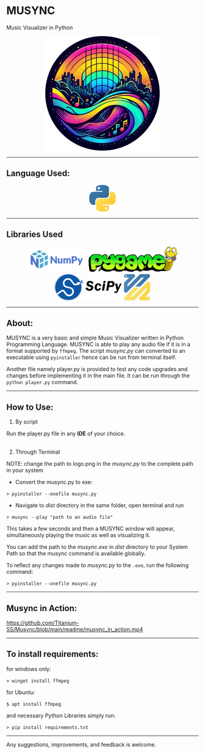 # MUSYNC
Music Visualizer in Python

<div align="center">
    <img src="readme/logo.png" height=300> 
</div>

<hr>

## Language Used: 
<div align="center">
<img src="readme/python.png" height=70>
</div>

<hr>

## Libraries Used

<div align="center">
    <img src="readme/Numpy.png" height=70> 
    <img src="readme/pygame.webp" height=70>
    <img src="readme/scipy.png" height=70>
    <img src="readme/ffmpeg-python.png" height=70>
</div>

<hr>

## About:
MUSYNC is a very basic and simple Music Visualizer written in Python Programming Language.
MUSYNC is able to play any audio file if it is in a format supported by `ffmpeg`. 
The script *musync.py* can converted to an executable using `pyinstaller` hence can be run from terminal itself.

Another file namely player.py is provided to test any code upgrades and changes before implementing it in the main file. It can be run through the `python player.py` command.

<hr>

## How to Use:
1. By script 

Run the player.py file in any **IDE** of your choice.
<br><br>

2. Through Terminal

NOTE: change the path to logo.png in the *musync.py* to the complete path in your system
- Convert the musync.py to exe:
```
> pyinstaller --onefile musync.py
```
- Navigate to *dist* directory in the same folder, open terminal and run 
```
> musync --play "path to an audio file"
```

This takes a few seconds and then a MUSYNC window will appear, simultaneously playing the music as well as visualizing it. 

You can add the path to the *musync.exe* in *dist* directory to your System Path so that the musync command is available globally. 

To reflect any changes made to *musync.py* to the `.exe`, run the following command:
```
> pyinstaller --onefile musync.py
```

<hr>

## Musync in Action:
https://github.com/Titanium-SS/Musync/blob/main/readme/musync_in_action.mp4

<hr>

## To install requirements:

for windows only:
```
> winget install ffmpeg
```

for Ubuntu:
```
$ apt install ffmpeg
```

and necessary Python Libraries
simply run:
```
> pip install requirements.txt
```

<hr>

Any suggestions, improvements, and feedback is welcome.
